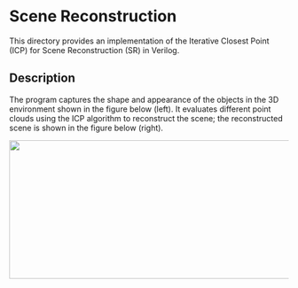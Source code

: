 # Scene Reconstruction
This directory provides an implementation of the Iterative Closest Point (ICP)
for Scene Reconstruction (SR) in Verilog.

## Description
The program captures the shape and appearance of the objects in the 3D
environment shown in the figure below (left). It evaluates different point
clouds using the ICP algorithm to reconstruct the scene; the reconstructed
scene is shown in the figure below (right).

<p align="center">
  <img
    width="800"
    height="250"
    src="../../../.images/srec.png"
  >
</p>
